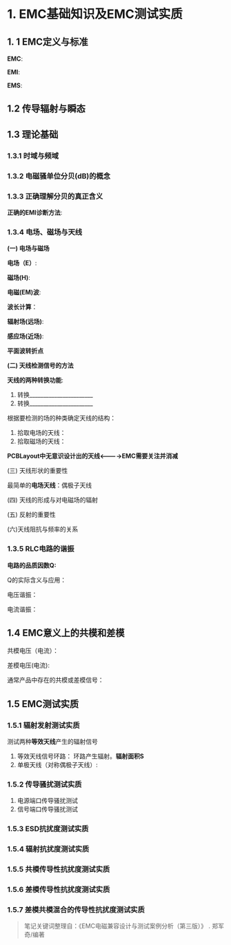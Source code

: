 # 1. EMC基础知识及EMC测试实质

## 1. 1 EMC定义与标准

**EMC**:

**EMI**:

**EMS**:

## 1.2 传导辐射与瞬态

## 1.3 理论基础

### 1.3.1 时域与频域

### 1.3.2 电磁骚单位分贝(dB)的概念

### 1.3.3 正确理解分贝的真正含义

**正确的EMI诊断方法**:

### 1.3.4 电场、磁场与天线

**(一) 电场与磁场**

**电场（E）**:

**磁场(H)**:

**电磁(EM)波**:

**波长计算**：

**辐射场(远场)**:

**感应场(近场)**:

**平面波转折点**

**(二) 天线检测信号的方法**

**天线的两种转换功能**:

1. 转换_______________________
2. 转换_______________________

根据要检测的场的种类确定天线的结构：

1. 拾取电场的天线：
2. 拾取磁场的天线：

**PCBLayout中无意识设计出的天线<---->EMC需要关注并消减**

(三) 天线形状的重要性

最简单的**电场天线**：偶极子天线

(四) 天线的形成与对电磁场的辐射

(五) 反射的重要性

(六)天线阻抗与频率的关系

### 1.3.5 RLC电路的谐振

**电路的品质因数Q:**

Q的实际含义与应用：

电压谐振：

电流谐振：

## 1.4 EMC意义上的共模和差模

共模电压（电流）：

差模电压(电流):

通常产品中存在的共模或差模信号：

## 1.5 EMC测试实质

### 1.5.1 辐射发射测试实质

测试两种**等效天线**产生的辐射信号

1. 等效天线信号环路： 环路产生辐射。**辐射面积S**
2. 单极天线（对称偶极子天线）:

### 1.5.2 传导骚扰测试实质

1. 电源端口传导骚扰测试
2. 信号端口传导骚扰测试

### 1.5.3 ESD抗扰度测试实质

### 1.5.4 辐射抗扰度测试实质

### 1.5.5 共模传导性抗扰度测试实质

### 1.5.6 差模传导性抗扰度测试实质

### 1.5.7 差模共模混合的传导性抗扰度测试实质

> 笔记关键词整理自：《EMC电磁兼容设计与测试案例分析（第三版）》  . 郑军奇/编著